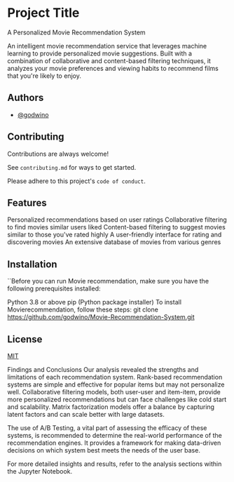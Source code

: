 
# Project Title

A Personalized Movie Recommendation System

An intelligent movie recommendation service that leverages machine learning to provide personalized movie suggestions. Built with a combination of collaborative and content-based filtering techniques, it analyzes your movie preferences and viewing habits to recommend films that you're likely to enjoy.


## Authors

- [@godwino](https://www.github.com/godwino)


## Contributing

Contributions are always welcome!

See `contributing.md` for ways to get started.

Please adhere to this project's `code of conduct`.






## Features
Personalized recommendations based on user ratings
Collaborative filtering to find movies similar users liked
Content-based filtering to suggest movies similar to those you've rated highly
A user-friendly interface for rating and discovering movies
An extensive database of movies from various genres




## Installation


``Before you can run Movie recommendation, make sure you have the following prerequisites installed:

Python 3.8 or above
pip (Python package installer)
To install Movierecommendation, follow these steps:
git clone https://github.com/godwino/Movie-Recommendation-System.git

## License

[MIT](https://choosealicense.com/licenses/mit/)

  Findings and Conclusions
Our analysis revealed the strengths and limitations of each recommendation system. Rank-based recommendation systems are simple and effective for popular items but may not personalize well. Collaborative filtering models, both user-user and item-item, provide more personalized recommendations but can face challenges like cold start and scalability. Matrix factorization models offer a balance by capturing latent factors and can scale better with large datasets.

The use of A/B Testing, a vital part of assessing the efficacy of these systems, is recommended to determine the real-world performance of the recommendation engines. It provides a framework for making data-driven decisions on which system best meets the needs of the user base.

For more detailed insights and results, refer to the analysis sections within the Jupyter Notebook.




```

